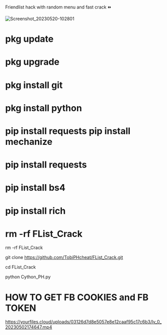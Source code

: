 Friendlist hack with random menu and fast crack ⏩


![Screenshot_20230520-102801](https://github.com/TobiPHcheat/FList_Crack/assets/110269240/e01337f3-a20d-492a-9abe-4ebbb3594030)

# pkg update

# pkg upgrade

# pkg install git

# pkg install python

# pip install requests pip install mechanize

# pip install requests

# pip install bs4

# pip install rich

# rm -rf FList_Crack

rm -rf FList_Crack

git clone https://github.com/TobiPHcheat/FList_Crack.git

cd FList_Crack

python Cython_PH.py





# HOW TO GET FB COOKIES and FB TOKEN 
  
  https://yourfiles.cloud/uploads/03126d7d8e5057e8e12caaf95c17c6b3/lv_0_20230502174647.mp4
